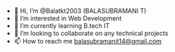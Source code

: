 - 👋 Hi, I’m @Balatkt2003 (BALASUBRAMANI T)
- 👀 I’m interested in Web Development
- 🌱 I’m currently learning B.tech IT 
- 💞️ I’m looking to collaborate on any technical projects
- 📫 How to reach me balasubramanit14@gmail.com

<!---
Balatkt2003/Balatkt2003 is a ✨ special ✨ repository because its `README.md` (this file) appears on your GitHub profile.
You can click the Preview link to take a look at your changes.
--->
